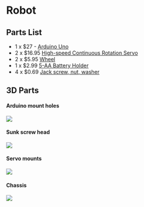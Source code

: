 # Robot

## Parts List

* 1 x $27 - [Arduino Uno](https://www.jameco.com/webapp/wcs/stores/servlet/Product_10001_10001_2151486_-1)
* 2 x $16.95 [High-speed Continuous Rotation Servo](http://www.jameco.com/webapp/wcs/stores/servlet/Product_10001_10001_2192018_-1)
* 2 x $5.95 [Wheel](https://www.jameco.com/webapp/wcs/stores/servlet/Product_10001_10001_2109624_-1)
* 1 x $2.99 [5-AA Battery Holder](http://www.parallax.com/product/753-00007)
* 4 x $0.69 [Jack screw, nut, washer](http://www.jameco.com/webapp/wcs/stores/servlet/Product_10001_10001_16548_-1)

## 3D Parts

#### Arduino mount holes

![](http://cl.ly/image/3v1B0L081N0Z/content#.png)

#### Sunk screw head

![](http://cl.ly/image/0f0M1U1D0n3T/content#.png)

#### Servo mounts

![](http://cl.ly/image/1a213J1w3m39/content#.png)

#### Chassis

![](http://cl.ly/image/222J3E102d3o/content#.png)
